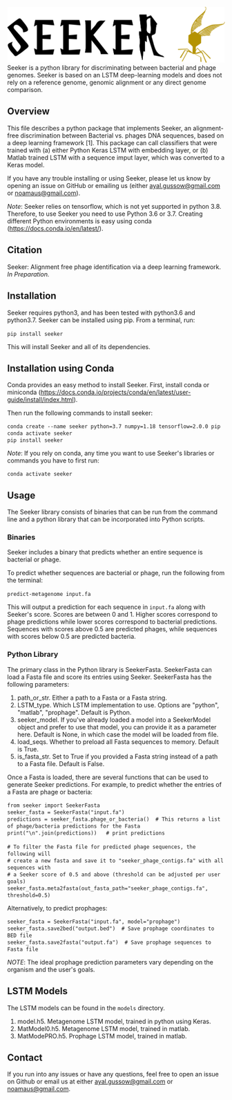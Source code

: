 ![Seeker](seeker.png)
Seeker is a python library for discriminating between bacterial and phage genomes.
Seeker is based on an LSTM deep-learning models and does not rely on a reference genome,
genomic alignment or any direct genome comparison. 

## Overview 
This file describes a python package that implements Seeker, an alignment-free discrimination between Bacterial vs. phages DNA sequences, based on a deep learning framework [1]. 
This package can call classifiers that were trained with (a) either Python Keras LSTM with embedding layer, or (b) Matlab trained LSTM with a sequence imput layer, which was converted to a Keras model.

If you have any trouble installing or using Seeker, please let us know by opening an issue on GitHub or emailing us 
(either ayal.gussow@gmail.com or noamaus@gmail.com).

<em>Note</em>: Seeker relies on tensorflow, which is not yet supported in python 3.8. Therefore, to use
Seeker you need to use Python 3.6 or 3.7. Creating different Python environments is easy using conda 
(https://docs.conda.io/en/latest/).
 

## Citation
Seeker: Alignment free phage identification via a deep learning framework. <i>In Preparation.</i>

## Installation
Seeker requires python3, and has been tested with python3.6 and python3.7. 
Seeker can be installed using pip. From a terminal, run:

`pip install seeker` 

This will install Seeker and all of its dependencies.

## Installation using Conda
Conda provides an easy method to install Seeker. First, install conda or miniconda
(https://docs.conda.io/projects/conda/en/latest/user-guide/install/index.html).

Then run the following commands to install seeker:
```
conda create --name seeker python=3.7 numpy=1.18 tensorflow=2.0.0 pip
conda activate seeker
pip install seeker
```

<em>Note</em>: If you rely on conda, any time you want to use Seeker's libraries or commands you have to first run:
```
conda activate seeker
```

## Usage
The Seeker library consists of binaries that can be run from the command line and a python library that
can be incorporated into Python scripts.

### Binaries
Seeker includes a binary that predicts whether an entire sequence is bacterial or phage.

To predict whether sequences are bacterial or phage, run the following from the terminal:
 
`predict-metagenome input.fa`

This will output a prediction for each sequence in `input.fa` along with Seeker's score. Scores are between 0 and 1.
Higher scores correspond to phage predictions while lower scores correspond to bacterial predictions. Sequences with 
scores above 0.5 are predicted phages, while sequences with scores below 0.5 
are predicted bacteria.  

### Python Library
The primary class in the Python library is SeekerFasta. SeekerFasta can load a Fasta file and score its entries using 
Seeker. SeekerFasta has the following parameters:

1. path_or_str. Either a path to a Fasta or a Fasta string. 
2. LSTM_type. Which LSTM implementation to use. Options are "python", "matlab", "prophage". Default is Python.
3. seeker_model. If you've already loaded a model into a SeekerModel object and prefer to use that model, you can
provide it as a parameter here. Default is None, in which case the model will be loaded from file.  
1. load_seqs. Whether to preload all Fasta sequences to memory. Default is True. 
5. is_fasta_str. Set to True if you provided a Fasta string instead of a path to a Fasta file. Default is False. 

Once a Fasta is loaded, there are several functions that can be used to generate Seeker predictions.
For example, to predict whether the entries of a Fasta are phage or bacteria:
```
from seeker import SeekerFasta
seeker_fasta = SeekerFasta("input.fa")
predictions = seeker_fasta.phage_or_bacteria()  # This returns a list of phage/bacteria predictions for the Fasta
print("\n".join(predictions))   # print predictions

# To filter the Fasta file for predicted phage sequences, the following will
# create a new fasta and save it to "seeker_phage_contigs.fa" with all sequences with 
# a Seeker score of 0.5 and above (threshold can be adjusted per user goals)
seeker_fasta.meta2fasta(out_fasta_path="seeker_phage_contigs.fa", threshold=0.5)
```

Alternatively, to predict prophages:
```
seeker_fasta = SeekerFasta("input.fa", model="prophage")
seeker_fasta.save2bed("output.bed")  # Save prophage coordinates to BED file
seeker_fasta.save2fasta("output.fa")  # Save prophage sequences to Fasta file 
```
<em>NOTE</em>: The ideal prophage prediction parameters vary depending on the organism and the user's goals.
 
## LSTM Models
The LSTM models can be found in the `models` directory. 
1. model.h5. Metagenome LSTM model, trained in python using Keras.
1. MatModel0.h5. Metagenome LSTM model, trained in matlab.
1. MatModePRO.h5. Prophage LSTM model, trained in matlab.


## Contact
If you run into any issues or have any questions, feel free to open an issue on Github or email us 
at either ayal.gussow@gmail.com or noamaus@gmail.com.
